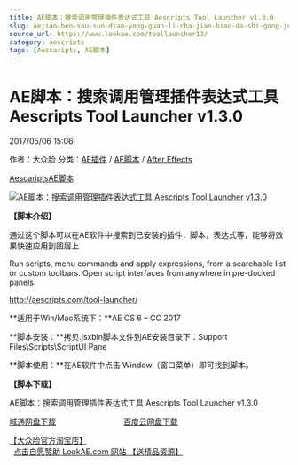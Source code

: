 ```yaml
---
title: AE脚本：搜索调用管理插件表达式工具 Aescripts Tool Launcher v1.3.0
slug: aejiao-ben-sou-suo-diao-yong-guan-li-cha-jian-biao-da-shi-gong-ju-aescripts-tool-launcher-v1-3-0
source_url: https://www.lookae.com/toollauncher13/
category: aescripts
tags: [Aescaripts, AE脚本]
---
```

# AE脚本：搜索调用管理插件表达式工具 Aescripts Tool Launcher v1.3.0

2017/05/06 15:06

作者：大众脸
分类：[AE插件](https://www.lookae.com/after-effects/aechajian/) / [AE脚本](https://www.lookae.com/after-effects/aescripts/) / [After Effects](https://www.lookae.com/after-effects/)

[Aescaripts](https://www.lookae.com/tag/aescaripts/)[AE脚本](https://www.lookae.com/tag/ae%e8%84%9a%e6%9c%ac/)

[![AE脚本：搜索调用管理插件表达式工具 Aescripts Tool Launcher v1.3.0](https://www.lookae.com/wp-content/uploads/2017/05/Tool-Launcher.jpg "AE脚本：搜索调用管理插件表达式工具 Aescripts Tool Launcher v1.3.0-LookAE.com")](https://www.lookae.com/wp-content/uploads/2017/05/Tool-Launcher.jpg)

**【脚本介绍】**

通过这个脚本可以在AE软件中搜索到已安装的插件，脚本，表达式等，能够将效果快速应用到图层上

Run scripts, menu commands and apply expressions, from a searchable list or custom toolbars. Open script interfaces from anywhere in pre-docked panels.

http://aescripts.com/tool-launcher/

**适用于Win/Mac系统下：**AE CS 6 – CC 2017

**脚本安装：**拷贝.jsxbin脚本文件到AE安装目录下：Support Files\Scripts\ScriptUI Pane

**脚本使用：**在AE软件中点击 Window（窗口菜单）即可找到脚本。

**【脚本下载】**

AE脚本：搜索调用管理插件表达式工具 Aescripts Tool Launcher v1.3.0

[城通网盘下载](https://lookae.ctfile.com/fs/680462-202006241)                               [百度云网盘下载](https://pan.baidu.com/s/1mhETHQK)

[【大众脸官方淘宝店】](https://lookae.taobao.com/)                [点击自愿赞助 LookAE.com 网站 【送精品资源】](https://www.lookae.com/sponsor/)
